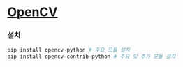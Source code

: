 # [OpenCV](https://blog.naver.com/samsjang/220498694383)
### 설치
```python
pip install opencv-python # 주요 모듈 설치
pip install opencv-contrib-python # 주요 및 추가 모듈 설치
```